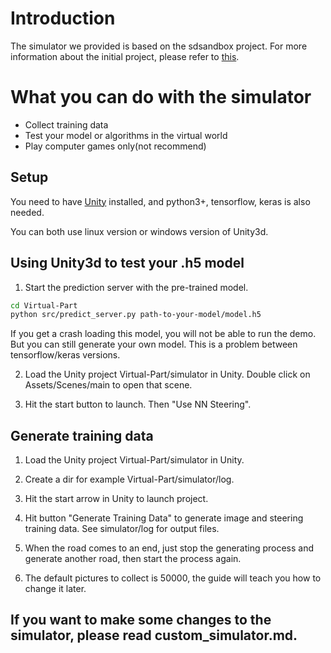 <!--
 * @Author: Sauron Wu
 * @GitHub: wutianze
 * @Email: 1369130123qq@gmail.com
 * @Date: 2019-09-23 10:12:28
 * @LastEditors: Sauron Wu
 * @LastEditTime: 2019-10-24 10:50:21
 * @Description: 
 -->
# Introduction
The simulator we provided is based on the sdsandbox project. For more information about the initial project, please refer to [this](https://github.com/tawnkramer/sdsandbox). 

# What you can do with the simulator
- Collect training data
- Test your model or algorithms in the virtual world
- Play computer games only(not recommend)

## Setup

You need to have [Unity](https://unity3d.com/get-unity/download) installed, and python3+, tensorflow, keras is also needed.

You can both use linux version or windows version of Unity3d. 

## Using Unity3d to test your .h5 model

1) Start the prediction server with the pre-trained model. 

```bash
cd Virtual-Part
python src/predict_server.py path-to-your-model/model.h5
```
 If you get a crash loading this model, you will not be able to run the demo. But you can still generate your own model. This is a problem between tensorflow/keras versions. 
 
2) Load the Unity project Virtual-Part/simulator in Unity. Double click on Assets/Scenes/main to open that scene.  

3) Hit the start button to launch. Then "Use NN Steering".  

## Generate training data

1) Load the Unity project Virtual-Part/simulator in Unity.  

2) Create a dir for example Virtual-Part/simulator/log.  

3) Hit the start arrow in Unity to launch project.  

4) Hit button "Generate Training Data" to generate image and steering training data. See simulator/log for output files.  

5) When the road comes to an end, just stop the generating process and generate another road, then start the process again.

6) The default pictures to collect is 50000, the guide will teach you how to change it later.

## If you want to make some changes to the simulator, please read custom_simulator.md.


